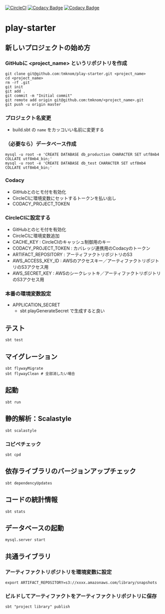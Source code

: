 [![CircleCI](https://circleci.com/gh/tmknom/play-starter.svg?style=svg)](https://circleci.com/gh/tmknom/play-starter)
[![Codacy Badge](https://api.codacy.com/project/badge/Grade/4a63301e1b2e460492411c8d513c70ab)](https://www.codacy.com/app/tmknom/play-starter)
[![Codacy Badge](https://api.codacy.com/project/badge/Coverage/4a63301e1b2e460492411c8d513c70ab)](https://www.codacy.com/app/tmknom/play-starter)

# play-starter

## 新しいプロジェクトの始め方

### GitHubに <project_name> というリポジトリを作成

```
git clone git@github.com:tmknom/play-starter.git <project_name>
cd <project_name>
rm -rf .git
git init
git add .
git commit -m "Initial commit"
git remote add origin git@github.com:tmknom/<project_name>.git
git push -u origin master
```

### プロジェクト名変更

* build.sbt の `name` をカッコいい名前に変更する

### （必要なら）データベース作成

```
mysql -u root -e 'CREATE DATABASE db_production CHARACTER SET utf8mb4 COLLATE utf8mb4_bin;'
mysql -u root -e 'CREATE DATABASE db_test CHARACTER SET utf8mb4 COLLATE utf8mb4_bin;'
```

### Codacy

* GitHubとのヒモ付を有効化
* CircleCIに環境変数にセットするトークンを払い出し
 * CODACY_PROJECT_TOKEN

### CircleCIに設定する

* GitHubとのヒモ付を有効化
* CircleCIに環境変数追加
 * CACHE_KEY : CircleCIのキャッシュ制御用のキー
 * CODACY_PROJECT_TOKEN : カバレッジ連携用のCodacyのトークン
 * ARTIFACT_REPOSITORY : アーティファクトリポジトリのS3
 * AWS_ACCESS_KEY_ID : AWSのアクセスキー／アーティファクトリポジトリのS3アクセス用
 * AWS_SECRET_KEY : AWSのシークレットキ／アーティファクトリポジトリのS3アクセス用

### 本番の環境変数設定

* APPLICATION_SECRET
  * sbt playGenerateSecret で生成すると良い


## テスト

```
sbt test
```

## マイグレーション

```
sbt flywayMigrate
sbt flywayClean # 全部消したい場合
```

## 起動

```
sbt run
```

## 静的解析：Scalastyle

```
sbt scalastyle
```

### コピペチェック

```
sbt cpd
```

## 依存ライブラリのバージョンアップチェック

```
sbt dependencyUpdates
```

## コードの統計情報

```
sbt stats
```

## データベースの起動

```
mysql.server start
```

## 共通ライブラリ

### アーティファクトリポジトリを環境変数に設定

```
export ARTIFACT_REPOSITORY=s3://xxxx.amazonaws.com/library/snapshots
```

### ビルドしてアーティファクトをアーティファクトリポジトリに保存

```
sbt "project library" publish
```
